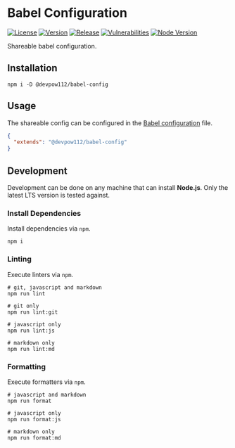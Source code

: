 # Babel Configuration

[![License][License Badge]](LICENSE)
[![Version][Version Badge]][Version Package]
[![Release][Release Badge]][Release Workflow]
[![Vulnerabilities][Vulnerabilities Badge]][Vulnerabilities Report]
[![Node Version][Node Version Badge]](package.json#L35)

Shareable babel configuration.

## Installation

```console
npm i -D @devpow112/babel-config
```

## Usage

The shareable config can be configured in the [Babel configuration] file.

```json
{
  "extends": "@devpow112/babel-config"
}
```

## Development

Development can be done on any machine that can install **Node.js**. Only the
latest LTS version is tested against.

### Install Dependencies

Install dependencies via `npm`.

```console
npm i
```

### Linting

Execute linters via `npm`.

```console
# git, javascript and markdown
npm run lint

# git only
npm run lint:git

# javascript only
npm run lint:js

# markdown only
npm run lint:md
```

### Formatting

Execute formatters via `npm`.

```console
# javascript and markdown
npm run format

# javascript only
npm run format:js

# markdown only
npm run format:md
```

<!-- links -->
[License Badge]: https://img.shields.io/github/license/devpow112/babel-config?label=License
[Version Badge]: https://img.shields.io/npm/v/@devpow112/babel-config?label=Version
[Version Package]: https://www.npmjs.com/@devpow112/babel-config
[Node Version Badge]: https://img.shields.io/node/v/@devpow112/babel-config
[Release Badge]: https://github.com/devpow112/babel-config/actions/workflows/release.yml/badge.svg?branch=main
[Release Workflow]: https://github.com/devpow112/babel-config/actions/workflows/release.yml?query=branch%3Amain
[Vulnerabilities Badge]: https://img.shields.io/snyk/vulnerabilities/github/devpow112/babel-config?label=Vulnerabilities
[Vulnerabilities Report]: https://snyk.io/test/github/devpow112/babel-config
[Babel configuration]: https://babeljs.io/docs/en/config-files
